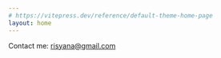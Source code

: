 ```yaml
---
# https://vitepress.dev/reference/default-theme-home-page
layout: home
---
```


<script setup>
    import MySkills from "./components/MySkills.vue"
</script>

<MySkills />

Contact me: [risyana@gmail.com][mailto] 

[mailto]: mailto:risyana@gmail.com